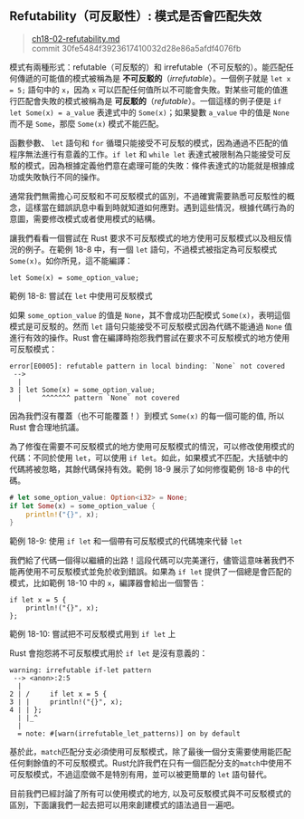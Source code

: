 ## Refutability（可反駁性）: 模式是否會匹配失效

> [ch18-02-refutability.md](https://github.com/rust-lang/book/blob/master/src/ch18-02-refutability.md)
> <br>
> commit 30fe5484f3923617410032d28e86a5afdf4076fb

模式有兩種形式：refutable（可反駁的）和 irrefutable（不可反駁的）。能匹配任何傳遞的可能值的模式被稱為是 **不可反駁的**（*irrefutable*）。一個例子就是 `let x = 5;` 語句中的 `x`，因為 `x` 可以匹配任何值所以不可能會失敗。對某些可能的值進行匹配會失敗的模式被稱為是 **可反駁的**（*refutable*）。一個這樣的例子便是 `if let Some(x) = a_value` 表達式中的 `Some(x)`；如果變數 `a_value` 中的值是 `None` 而不是 `Some`，那麼 `Some(x)` 模式不能匹配。

函數參數、 `let` 語句和 `for` 循環只能接受不可反駁的模式，因為通過不匹配的值程序無法進行有意義的工作。`if let` 和 `while let` 表達式被限制為只能接受可反駁的模式，因為根據定義他們意在處理可能的失敗：條件表達式的功能就是根據成功或失敗執行不同的操作。

通常我們無需擔心可反駁和不可反駁模式的區別，不過確實需要熟悉可反駁性的概念，這樣當在錯誤訊息中看到時就知道如何應對。遇到這些情況，根據代碼行為的意圖，需要修改模式或者使用模式的結構。

讓我們看看一個嘗試在 Rust 要求不可反駁模式的地方使用可反駁模式以及相反情況的例子。在範例 18-8 中，有一個 `let` 語句，不過模式被指定為可反駁模式 `Some(x)`。如你所見，這不能編譯：

```rust,ignore,does_not_compile
let Some(x) = some_option_value;
```

<span class="caption">範例 18-8: 嘗試在 `let` 中使用可反駁模式</span>

如果 `some_option_value` 的值是 `None`，其不會成功匹配模式 `Some(x)`，表明這個模式是可反駁的。然而 `let` 語句只能接受不可反駁模式因為代碼不能通過 `None` 值進行有效的操作。Rust 會在編譯時抱怨我們嘗試在要求不可反駁模式的地方使用可反駁模式：

```text
error[E0005]: refutable pattern in local binding: `None` not covered
 -->
  |
3 | let Some(x) = some_option_value;
  |     ^^^^^^^ pattern `None` not covered
```

因為我們沒有覆蓋（也不可能覆蓋！）到模式 `Some(x)` 的每一個可能的值, 所以 Rust 會合理地抗議。

為了修復在需要不可反駁模式的地方使用可反駁模式的情況，可以修改使用模式的代碼：不同於使用 `let`，可以使用 `if let`。如此，如果模式不匹配，大括號中的代碼將被忽略，其餘代碼保持有效。範例 18-9 展示了如何修復範例 18-8 中的代碼。

```rust
# let some_option_value: Option<i32> = None;
if let Some(x) = some_option_value {
    println!("{}", x);
}
```

<span class="caption">範例 18-9: 使用 `if let` 和一個帶有可反駁模式的代碼塊來代替 `let`</span>

我們給了代碼一個得以繼續的出路！這段代碼可以完美運行，儘管這意味著我們不能再使用不可反駁模式並免於收到錯誤。如果為 `if let` 提供了一個總是會匹配的模式，比如範例 18-10 中的 `x`，編譯器會給出一個警告：

```rust,ignore
if let x = 5 {
    println!("{}", x);
};
```

<span class="caption">範例 18-10: 嘗試把不可反駁模式用到 `if let` 上</span>

Rust 會抱怨將不可反駁模式用於 `if let` 是沒有意義的：

```text
warning: irrefutable if-let pattern
 --> <anon>:2:5
  |
2 | /     if let x = 5 {
3 | |     println!("{}", x);
4 | | };
  | |_^
  |
  = note: #[warn(irrefutable_let_patterns)] on by default
```

基於此，`match`匹配分支必須使用可反駁模式，除了最後一個分支需要使用能匹配任何剩餘值的不可反駁模式。Rust允許我們在只有一個匹配分支的`match`中使用不可反駁模式，不過這麼做不是特別有用，並可以被更簡單的 `let` 語句替代。

目前我們已經討論了所有可以使用模式的地方, 以及可反駁模式與不可反駁模式的區別，下面讓我們一起去把可以用來創建模式的語法過目一遍吧。
